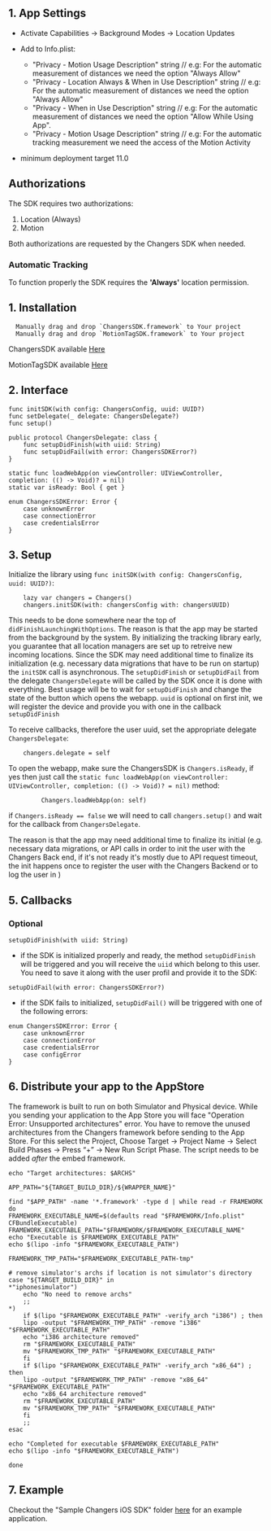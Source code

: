 ## 1. App Settings
+ Activate Capabilities -> Background Modes -> Location Updates
+ Add to Info.plist: 
	+ "Privacy - Motion Usage Description" string // e.g: For the automatic measurement of distances we need the option "Always Allow"
	+ "Privacy - Location Always & When in Use Description" string // e.g: For the automatic measurement of distances we need the option "Always Allow"
	+ "Privacy - When in Use Description" string // e.g: For the automatic measurement of distances we need the option "Allow While Using App".
	+ "Privacy - Motion Usage Description" string // e.g: For the automatic tracking measurement we need the access of the Motion Activity

+ minimum deployment target 11.0

## Authorizations
The SDK requires two authorizations:  

1. Location (Always)
2. Motion

Both authorizations are requested by the Changers SDK when needed.

### Automatic Tracking
To function properly the SDK requires the **'Always'** location permission. 


## 1. Installation

```
  Manually drag and drop `ChangersSDK.framework` to Your project
  Manually drag and drop `MotionTagSDK.framework` to Your project

```
ChangersSDK available [Here](https://github.com/Changers/Sample-iOS-SDK/tree/master/Sample%20Changers%20iOS%20SDK)


MotionTagSDK available [Here](https://github.com/Changers/Sample-iOS-SDK/tree/master/Sample%20Changers%20iOS%20SDK)


  
## 2. Interface 

```
func initSDK(with config: ChangersConfig, uuid: UUID?)
func setDelegate(_ delegate: ChangersDelegate?)
func setup()
```

```
public protocol ChangersDelegate: class {
    func setupDidFinish(with uiid: String)
    func setupDidFail(with error: ChangersSDKError?)
}

```


```
static func loadWebApp(on viewController: UIViewController, completion: (() -> Void)? = nil)
static var isReady: Bool { get }

```

```
enum ChangersSDKError: Error {
    case unknownError
    case connectionError
    case credentialsError
}
```



## 3. Setup

Initialize the library using ```func initSDK(with config: ChangersConfig, uuid: UUID?)```:


```
    lazy var changers = Changers()
    changers.initSDK(with: changersConfig with: changersUUID)
```

This needs to be done somewhere near the top of ```didFinishLaunchingWithOptions```. The reason is that the app may be started from the background by the system. By initializing the tracking library early, you guarantee that all location managers are set up to retreive new incoming locations.
Since the SDK may need additional time to finalize its initialization (e.g. necessary data migrations that have to be run on startup) the `initSDK` call is asynchronous. The `setupDidFinish` or `setupDidFail` from the delegate `ChangersDelegate` will be called by the SDK once it is done with everything. Best usage will be to wait for `setupDidFinish` and change the state of the button which opens the webapp.
`uuid` is optional on first init, we will register the device and provide you with one in the callback `setupDidFinish`

To receive callbacks, therefore the user uuid, set the appropriate delegate ```ChangersDelegate```:

```
	changers.delegate = self
```
 

To open the webapp, make sure the ChangersSDK is `Changers.isReady`, if yes then just call the ```static func loadWebApp(on viewController: UIViewController, completion: (() -> Void)? = nil)``` method:

```
         Changers.loadWebApp(on: self)
```

if `Changers.isReady == false` we will need to call `changers.setup()` and wait for the callback from `ChangersDelegate`.

The reason is that the app may need additional time to finalize its initial (e.g. necessary data migrations, or API calls in order to init the user with the Changers Back end, if it's not ready it's mostly due to API request timeout, the init happens once to register the user with the Changers Backend or to log the user in )

## 5. Callbacks

### Optional

```setupDidFinish(with uiid: String)```

- if the SDK is initialized properly and ready, the method `setupDidFinish` will be triggered and you will receive the `uiid` which belong to this user. You need to save it along with the user profil and provide it to the SDK:

```setupDidFail(with error: ChangersSDKError?)```

- if the SDK fails to initialized, `setupDidFail()` will be triggered with one of the following errors: 

```
enum ChangersSDKError: Error {
    case unknownError
    case connectionError
    case credentialsError
    case configError
}
```


## 6. Distribute your app to the AppStore

The framework is built to run on both Simulator and Physical device. While you sending your application to the App Store you will face "Operation Error: Unsupported architectures" error. You have to remove the unused architectures from the Changers framework before sending to the App Store. For this select the Project, Choose Target → Project Name → Select Build Phases → Press “+” → New Run Script Phase. The script needs to be added *after* the embed framework.

```
echo "Target architectures: $ARCHS"

APP_PATH="${TARGET_BUILD_DIR}/${WRAPPER_NAME}"

find "$APP_PATH" -name '*.framework' -type d | while read -r FRAMEWORK
do
FRAMEWORK_EXECUTABLE_NAME=$(defaults read "$FRAMEWORK/Info.plist" CFBundleExecutable)
FRAMEWORK_EXECUTABLE_PATH="$FRAMEWORK/$FRAMEWORK_EXECUTABLE_NAME"
echo "Executable is $FRAMEWORK_EXECUTABLE_PATH"
echo $(lipo -info "$FRAMEWORK_EXECUTABLE_PATH")

FRAMEWORK_TMP_PATH="$FRAMEWORK_EXECUTABLE_PATH-tmp"

# remove simulator's archs if location is not simulator's directory
case "${TARGET_BUILD_DIR}" in
*"iphonesimulator")
    echo "No need to remove archs"
    ;;
*)
    if $(lipo "$FRAMEWORK_EXECUTABLE_PATH" -verify_arch "i386") ; then
    lipo -output "$FRAMEWORK_TMP_PATH" -remove "i386" "$FRAMEWORK_EXECUTABLE_PATH"
    echo "i386 architecture removed"
    rm "$FRAMEWORK_EXECUTABLE_PATH"
    mv "$FRAMEWORK_TMP_PATH" "$FRAMEWORK_EXECUTABLE_PATH"
    fi
    if $(lipo "$FRAMEWORK_EXECUTABLE_PATH" -verify_arch "x86_64") ; then
    lipo -output "$FRAMEWORK_TMP_PATH" -remove "x86_64" "$FRAMEWORK_EXECUTABLE_PATH"
    echo "x86_64 architecture removed"
    rm "$FRAMEWORK_EXECUTABLE_PATH"
    mv "$FRAMEWORK_TMP_PATH" "$FRAMEWORK_EXECUTABLE_PATH"
    fi
    ;;
esac

echo "Completed for executable $FRAMEWORK_EXECUTABLE_PATH"
echo $(lipo -info "$FRAMEWORK_EXECUTABLE_PATH")

done

```

## 7. Example

Checkout the "Sample Changers iOS SDK" folder [here](https://github.com/Changers/Sample-iOS-SDK/tree/master/Sample%20Changers%20iOS%20SDK%20)  for an example application.
